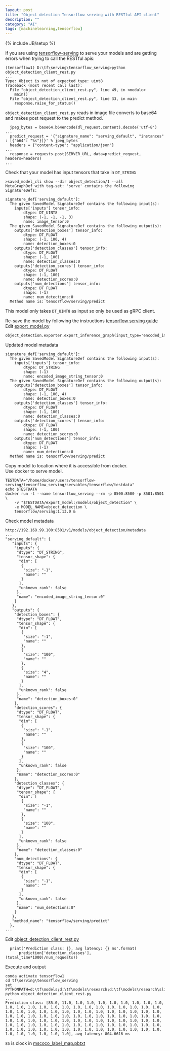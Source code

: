 ```yaml
---
layout: post
title: "Object detection Tensorflow serving with RESTful API client"
description: ""
category: "AI"
tags: [machinelearning,tensorflow]
---
```

{% include JB/setup %}

If you are using [tensorflow-serving](https://www.tensorflow.org/tfx/serving/api_rest) to serve your models and are getting errors when trying to call the RESTful apis:

```
(tensorflow1) D:\tf\serving\tensorflow_serving>python object_detection_client_rest.py
...
Type: Object is not of expected type: uint8
Traceback (most recent call last):
  File "object_detection_client_rest.py", line 49, in <module>
    main()
  File "object_detection_client_rest.py", line 33, in main
    response.raise_for_status()

```

`object_detection_client_rest.py` reads in image file converts to base64 and makes post request to the predict method.

```
  jpeg_bytes = base64.b64encode(dl_request.content).decode('utf-8')
...
  predict_request = '{"signature_name": "serving_default", "instances" : [{"b64": "%s"}]}' % jpeg_bytes
  headers = {"content-type": "application/json"}
...
  response = requests.post(SERVER_URL, data=predict_request, headers=headers)
...
```

Check that your model has input tensors that take in `DT_STRING`

```
>saved_model_cli show --dir object_detection/1 --all
MetaGraphDef with tag-set: 'serve' contains the following SignatureDefs:

signature_def['serving_default']:
  The given SavedModel SignatureDef contains the following input(s):
    inputs['inputs'] tensor_info:
        dtype: DT_UINT8
        shape: (-1, -1, -1, 3)
        name: image_tensor:0
  The given SavedModel SignatureDef contains the following output(s):
    outputs['detection_boxes'] tensor_info:
        dtype: DT_FLOAT
        shape: (-1, 100, 4)
        name: detection_boxes:0
    outputs['detection_classes'] tensor_info:
        dtype: DT_FLOAT
        shape: (-1, 100)
        name: detection_classes:0
    outputs['detection_scores'] tensor_info:
        dtype: DT_FLOAT
        shape: (-1, 100)
        name: detection_scores:0
    outputs['num_detections'] tensor_info:
        dtype: DT_FLOAT
        shape: (-1)
        name: num_detections:0
  Method name is: tensorflow/serving/predict

```
This model only takes `DT_UINT8` as input so only be used as gRPC client. 

Re-save the model by following the instructions [tensorflow serving guide](https://github.com/xiemingzhi/tensorflowproject/blob/master/tf/README.md)  
Edit [export_model.py](https://github.com/xiemingzhi/tensorflowproject/blob/master/tf/models/research/object_detection/export_model.py)  

```
object_detection.exporter.export_inference_graph(input_type='encoded_image_string_tensor',pipeline_config=pipeline_proto,trained_checkpoint_prefix=input_checkpoint,output_directory=output_directory)
```

Updated model metadata  

```
signature_def['serving_default']:
  The given SavedModel SignatureDef contains the following input(s):
    inputs['inputs'] tensor_info:
        dtype: DT_STRING
        shape: (-1)
        name: encoded_image_string_tensor:0
  The given SavedModel SignatureDef contains the following output(s):
    outputs['detection_boxes'] tensor_info:
        dtype: DT_FLOAT
        shape: (-1, 100, 4)
        name: detection_boxes:0
    outputs['detection_classes'] tensor_info:
        dtype: DT_FLOAT
        shape: (-1, 100)
        name: detection_classes:0
    outputs['detection_scores'] tensor_info:
        dtype: DT_FLOAT
        shape: (-1, 100)
        name: detection_scores:0
    outputs['num_detections'] tensor_info:
        dtype: DT_FLOAT
        shape: (-1)
        name: num_detections:0
  Method name is: tensorflow/serving/predict
```

Copy model to location where it is accessible from docker.  
Use docker to serve model.  

```
TESTDATA="/home/docker/users/tensorflow-serving/tensorflow_serving/servables/tensorflow/testdata"
echo $TESTDATA
docker run -t --name tensorflow_serving --rm -p 8500:8500 -p 8501:8501 \
    -v "$TESTDATA/export_model:/models/object_detection" \
    -e MODEL_NAME=object_detection \
    tensorflow/serving:1.13.0 &
```

Check model metadata 

```
http://192.168.99.100:8501/v1/models/object_detection/metadata
...
"serving_default": {
   "inputs": {
    "inputs": {
     "dtype": "DT_STRING",
     "tensor_shape": {
      "dim": [
       {
        "size": "-1",
        "name": ""
       }
      ],
      "unknown_rank": false
     },
     "name": "encoded_image_string_tensor:0"
    }
   },
   "outputs": {
    "detection_boxes": {
     "dtype": "DT_FLOAT",
     "tensor_shape": {
      "dim": [
       {
        "size": "-1",
        "name": ""
       },
       {
        "size": "100",
        "name": ""
       },
       {
        "size": "4",
        "name": ""
       }
      ],
      "unknown_rank": false
     },
     "name": "detection_boxes:0"
    },
    "detection_scores": {
     "dtype": "DT_FLOAT",
     "tensor_shape": {
      "dim": [
       {
        "size": "-1",
        "name": ""
       },
       {
        "size": "100",
        "name": ""
       }
      ],
      "unknown_rank": false
     },
     "name": "detection_scores:0"
    },
    "detection_classes": {
     "dtype": "DT_FLOAT",
     "tensor_shape": {
      "dim": [
       {
        "size": "-1",
        "name": ""
       },
       {
        "size": "100",
        "name": ""
       }
      ],
      "unknown_rank": false
     },
     "name": "detection_classes:0"
    },
    "num_detections": {
     "dtype": "DT_FLOAT",
     "tensor_shape": {
      "dim": [
       {
        "size": "-1",
        "name": ""
       }
      ],
      "unknown_rank": false
     },
     "name": "num_detections:0"
    }
   },
   "method_name": "tensorflow/serving/predict"
  },
...
```

Edit [object_detection_client_rest.py](https://github.com/xiemingzhi/tensorflowproject/blob/master/tf/serving/tensorflow_serving/object_detection_client_rest.py) 

```
  print('Prediction class: {}, avg latency: {} ms'.format(
      prediction['detection_classes'], (total_time*1000)/num_requests))

```

Execute and output 

```
conda activate tensorflow1
cd tf\serving\tensorflow_serving
set PYTHONPATH=d:\tf\models;d:\tf\models\research;d:\tf\models\research\slim;d:\tf\serving  
python object_detection_client_rest.py 
...
Prediction class: [85.0, 11.0, 1.0, 1.0, 1.0, 1.0, 1.0, 1.0, 1.0, 1.0, 1.0, 1.0, 1.0, 1.0, 1.0, 1.0, 1.0, 1.0, 1.0, 1.0, 1.0, 1.0, 1.0, 1.0, 1.0, 1.0, 1.0, 1.0, 1.0, 1.0, 1.0, 1.0, 1.0, 1.0, 1.0, 1.0, 1.0, 1.0, 1.0, 1.0, 1.0, 1.0, 1.0, 1.0, 1.0, 1.0, 1.0, 1.0, 1.0, 1.0, 1.0, 1.0, 1.0, 1.0, 1.0, 1.0, 1.0, 1.0, 1.0, 1.0, 1.0, 1.0, 1.0, 1.0, 1.0, 1.0, 1.0, 1.0, 1.0, 1.0, 1.0, 1.0, 1.0, 1.0, 1.0, 1.0, 1.0, 1.0, 1.0, 1.0, 1.0, 1.0, 1.0, 1.0, 1.0, 1.0, 1.0, 1.0, 1.0, 1.0, 1.0, 1.0, 1.0, 1.0, 1.0, 1.0, 1.0, 1.0, 1.0, 1.0], avg latency: 804.6616 ms
```

`85` is clock in [mscoco_label_map.pbtxt](https://github.com/tensorflow/models/blob/master/research/object_detection/data/mscoco_label_map.pbtxt)


